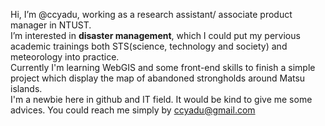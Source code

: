Hi, I’m @ccyadu, working as a research assistant/ associate product manager in NTUST. <br>
I’m interested in **disaster management**, which I could put my pervious academic trainings both STS(science, technology and society) and meteorology into practice. <br>
Currently I'm learning WebGIS and some front-end skills to finish a simple project which display the map of abandoned strongholds around Matsu islands.<br>
I'm a newbie here in github and IT field. It would be kind to give me some advices. 
You could reach me simply by ccyadu@gmail.com <br>

<!---
ccyadu/ccyadu is a ✨ special ✨ repository because its `README.md` (this file) appears on your GitHub profile.
You can click the Preview link to take a look at your changes.
--->
